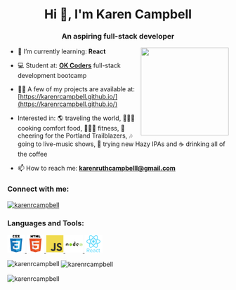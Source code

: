 <h1 align="center">Hi 👋, I'm Karen Campbell</h1>
<h3 align="center">An aspiring full-stack developer</h3>
<img align="right" src="https://media2.giphy.com/media/765ccrAiB0g9z6EApL/giphy.gif?cid=ecf05e47uxa2ef7qa1ah6e1ovn1tdedb677o8t309yri26mo&rid=giphy.gif&ct=g" width="200" height="200" padding"100">

- 🌱  I’m currently learning: **React**

- :computer: Student at: [**OK Coders**](https://www.okcoders.com) full-stack development bootcamp

- 👩‍💻 A few of my projects are available at: [https://karenrcampbell.github.io/](https://karenrcampbell.github.io/)

-  Interested in: :earth_americas: traveling the world, 👩🏼‍🍳 cooking comfort food, 🧘🏼‍♀️ fitness, :basketball: cheering for the Portland Trailblazers, :notes:  going to live-music shows, :beer: trying new Hazy IPAs and :coffee: drinking all of the coffee 

- 📫 How to reach me: **karenruthcampbelll@gmail.com**

<h3 align="left">Connect with me:</h3>
<p align="left">
<a href="https://linkedin.com/in/karenrcampbell" target="blank"><img align="center" src="https://raw.githubusercontent.com/rahuldkjain/github-profile-readme-generator/master/src/images/icons/Social/linked-in-alt.svg" alt="karenrcampbell" height="30" width="40" /></a>
</p>

<h3 align="left">Languages and Tools:</h3>
<p align="left"> <a href="https://www.w3schools.com/css/" target="_blank" rel="noreferrer"> <img src="https://raw.githubusercontent.com/devicons/devicon/master/icons/css3/css3-original-wordmark.svg" alt="css3" width="40" height="40"/> </a> <a href="https://www.w3.org/html/" target="_blank" rel="noreferrer"> <img src="https://raw.githubusercontent.com/devicons/devicon/master/icons/html5/html5-original-wordmark.svg" alt="html5" width="40" height="40"/> </a> <a href="https://developer.mozilla.org/en-US/docs/Web/JavaScript" target="_blank" rel="noreferrer"> <img src="https://raw.githubusercontent.com/devicons/devicon/master/icons/javascript/javascript-original.svg" alt="javascript" width="40" height="40"/> </a> <a href="https://nodejs.org" target="_blank" rel="noreferrer"> <img src="https://raw.githubusercontent.com/devicons/devicon/master/icons/nodejs/nodejs-original-wordmark.svg" alt="nodejs" width="40" height="40"/> </a> <a href="https://reactjs.org/" target="_blank" rel="noreferrer"> <img src="https://raw.githubusercontent.com/devicons/devicon/master/icons/react/react-original-wordmark.svg" alt="react" width="40" height="40"/> </a> </p>

<p><img align="left" src="https://github-readme-stats.vercel.app/api/top-langs?username=karenrcampbell&show_icons=true&locale=en&layout=compact" alt="karenrcampbell" /></p>

<p>&nbsp;<img align="center" src="https://github-readme-stats.vercel.app/api?username=karenrcampbell&show_icons=true&locale=en" alt="karenrcampbell" /></p>

<p><img align="center" src="https://github-readme-streak-stats.herokuapp.com/?user=karenrcampbell&" alt="karenrcampbell" /></p>
